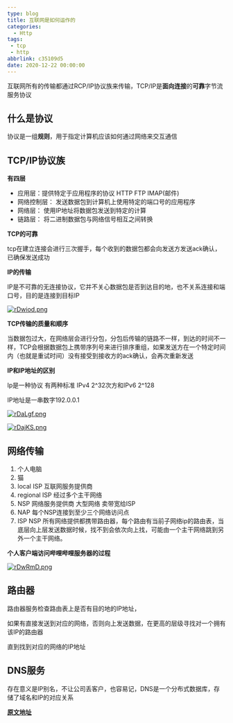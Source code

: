 ```yaml
---
type: blog
title: 互联网是如何运作的
categories:
  - Http
tags:
 - tcp
 - http
abbrlink: c35109d5
date: 2020-12-22 00:00:00
---
```

互联网所有的传输都通过RCP/IP协议族来传输，TCP/IP是**面向连接**的**可靠**字节流服务协议

## 什么是协议

协议是一组**规则**，用于指定计算机应该如何通过网络来交互通信

## TCP/IP协议族

**有四层**

- 应用层：提供特定于应用程序的协议  HTTP   FTP   IMAP(邮件)
- 网络控制层： 发送数据包到计算机上使用特定的端口号的应用程序
- 网络层： 使用IP地址将数据包发送到特定的计算
- 链路层：  将二进制数据包与网络信号相互之间转换

**TCP的可靠**

tcp在建立连接会进行三次握手，每个收到的数据包都会向发送方发送ack确认，已确保发送成功

**IP的传输**

IP是不可靠的无连接协议，它并不关心数据包是否到达目的地，也不关系连接和端口号，目的是连接到目标IP

[![rDwiod.png](https://s3.ax1x.com/2020/12/22/rDwiod.png)](https://imgchr.com/i/rDwiod)

**TCP传输的质量和顺序**

当数据包过大，在网络层会进行分包，分包后传输的链路不一样，到达的时间不一样，TCP会根据数据包上携带序列号来进行排序重组，如果发送方在一个特定时间内（也就是重试时间）没有接受到接收方的ack确认，会再次重新发送

**IP和IP地址的区别**

Ip是一种协议  有两种标准  IPv4 2^32次方和IPv6  2^128

IP地址是一串数字192.0.0.1

[![rDaLgf.png](https://s3.ax1x.com/2020/12/22/rDaLgf.png)](https://imgchr.com/i/rDaLgf)

[![rDajKS.png](https://s3.ax1x.com/2020/12/22/rDajKS.png)](https://imgchr.com/i/rDajKS)

<!--more-->

## 网络传输

1. 个人电脑
2. 猫
3. local ISP   互联网服务提供商
4. regional ISP   经过多个主干网络
5. NSP   网络服务提供商  大型网络  卖带宽给ISP
6. NAP   每个NSP连接到至少三个网络访问点
7. ISP  NSP 所有网络提供都携带路由器，每个路由有当前子网络ip的路由表，当底层向上层发送数据时候，找不到会依次向上找，可能由一个主干网络跳到另外一个主干网络。

**个人客户端访问哔哩哔哩服务器的过程**

[![rDwRmD.png](https://s3.ax1x.com/2020/12/22/rDwRmD.png)](https://imgchr.com/i/rDwRmD)

## 路由器

路由器服务检查路由表上是否有目的地的IP地址，

如果有直接发送到对应的网络，否则向上发送数据，在更高的层级寻找对一个拥有该IP的路由器

直到找到对应的网络的IP地址

## DNS服务

存在意义是IP别名，不让公司丢客户，也容易记，DNS是一个分布式数据库，存储了域名和IP的对应关系

**[原文地址](https://www.bilibili.com/video/BV1Rz4y197Jd/?spm_id_from=333.788.recommend_more_video.0)**